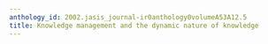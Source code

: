```yaml
---
anthology_id: 2002.jasis_journal-ir0anthology0volumeA53A12.5
title: Knowledge management and the dynamic nature of knowledge
---
```

